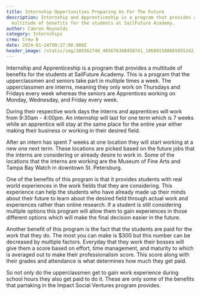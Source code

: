 ```yaml
---
title: Internship Opportunities Preparing Us For The Future
description: Internship and Apprenticeship is a program that provides a
  multitude of benefits for the students at SailFuture Academy.
author: Camron Reynolds
category: Internships
crew: Crew B
date: 2024-01-24T00:27:00.000Z
header_image: /static/img/289362740_403676388450741_186891588665055242_n-1-.jpg
---
```


Internship and Apprenticeship is a program that provides a multitude of benefits for the students at SailFuture Academy. This is a program that the upperclassmen and seniors take part in multiple times a week. The upperclassmen are interns, meaning they only work on Thursdays and Fridays every week whereas the seniors are Apprentices working on Monday, Wednesday, and Friday every week. 

During their respective work days the interns and apprentices will work from 9:30am - 4:00pm. An internship will last for one term which is 7 weeks while an apprentice will stay at the same place for the entire year either making their business or working in their desired field. 

After an intern has spent 7 weeks at one location they will start working at a new one next term. These locations are picked based on the future jobs that the interns are considering or already desire to work in. Some of the locations that the interns are working are the Museum of Fine Arts and Tampa Bay Watch in downtown St. Petersburg.

One of the benefits of this program is that it provides students with real world experiences in the work fields that they are considering. This experience can help the students who have already made up their minds about their future to learn about the desired field through actual work and experiences rather than online research. If a student is still considering multiple options this program will allow them to gain experiences in those different options which will make the final decision easier in the future. 

Another benefit of this program is the fact that the students are paid for the work that they do. The most you can make is $300 but this number can be decreased by multiple factors. Everyday that they work their bosses will give them a score based on effort, time management, and maturity to which is averaged out to make their professionalism score. This score along with their grades and attendance is what determines how much they get paid. 

So not only do the upperclassmen get to gain work experience during school hours they also get paid to do it. These are only some of the benefits that partaking in the Impact Social Ventures program provides.
